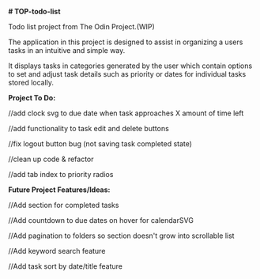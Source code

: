 **# TOP-todo-list**

Todo list project from The Odin Project.(WIP)

The application in this project is designed to assist in organizing a users tasks in an intuitive and simple way.

It displays tasks in categories generated by the user which contain options to set and adjust task details such as priority or dates for individual tasks stored locally.



**Project To Do:**

  //add clock svg to due date when task approaches X amount of time left 
  
  //add functionality to task edit and delete buttons

  //fix logout button bug (not saving task completed state)

  //clean up code & refactor

  //add tab index to priority radios

**Future Project Features/Ideas:**

  //Add section for completed tasks
  
  //Add countdown to due dates on hover for calendarSVG

  //Add pagination to folders so section doesn't grow into scrollable list

  //Add keyword search feature

  //Add task sort by date/title feature

